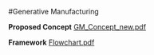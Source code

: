 #Generative Manufacturing



**Proposed Concept**
[GM_Concept_new.pdf](https://github.com/user-attachments/files/16189213/GM_Concept_new.pdf)

**Framework**
[Flowchart.pdf](https://github.com/user-attachments/files/16189219/Flowchart.pdf)


